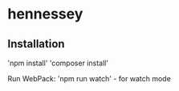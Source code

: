 # hennessey
## Installation 
'npm install' 
'composer install' 

Run WebPack: 
'npm run watch' - for watch mode
